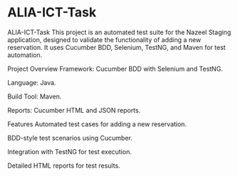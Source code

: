 # ALIA-ICT-Task

ALIA-ICT-Task
This project is an automated test suite for the Nazeel Staging application, designed to validate the functionality of adding a new reservation. It uses Cucumber BDD, Selenium, TestNG, and Maven for test automation.

Project Overview
Framework: Cucumber BDD with Selenium and TestNG.

Language: Java.

Build Tool: Maven.

Reports: Cucumber HTML and JSON reports.

Features
Automated test cases for adding a new reservation.

BDD-style test scenarios using Cucumber.

Integration with TestNG for test execution.

Detailed HTML reports for test results.